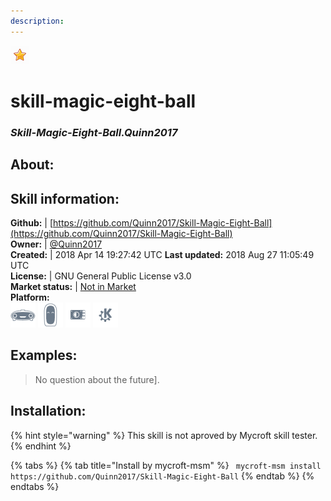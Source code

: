 ```yaml
---
description: 
---
```


![](../.gitbook/assets/star.png)  
# skill-magic-eight-ball  
### _Skill-Magic-Eight-Ball.Quinn2017_  
## About:  


## Skill information:  
**Github:** | [https://github.com/Quinn2017/Skill-Magic-Eight-Ball](https://github.com/Quinn2017/Skill-Magic-Eight-Ball)  
**Owner:** | [@Quinn2017](https://github.com/Quinn2017)  
**Created:** | 2018 Apr 14 19:27:42 UTC  **Last updated:** 2018 Aug 27 11:05:49 UTC  
**License:** | GNU General Public License v3.0  
**Market status:** | [Not in Market](https://market.mycroft.ai/skill/)  
**Platform:**  
 ![Mark I](../.gitbook/assets/mark-1-icon.png)  ![Mark II](../.gitbook/assets/mark-2-icon.png)  ![Picroft](../.gitbook/assets/picroft-icon.png)  ![plasmoid](../.gitbook/assets/kde.png)   
## Examples:  
> No question about the future].  
  
## Installation:  
{% hint style="warning" %}
This skill is not aproved by Mycroft skill tester.
{% endhint %}
    
{% tabs %}
{% tab title="Install by mycroft-msm" %}
``` mycroft-msm install https://github.com/Quinn2017/Skill-Magic-Eight-Ball```
{% endtab %}
  {% endtabs %}
  